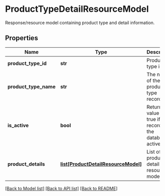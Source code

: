 # ProductTypeDetailResourceModel

Response/resource model containing product type and detail information.
## Properties
Name | Type | Description | Notes
------------ | ------------- | ------------- | -------------
**product_type_id** | **str** | Product type id. | [optional] 
**product_type_name** | **str** | The name of the product type record. | [optional] 
**is_active** | **bool** | Returns a value of true if the record in the database is active. | [optional] 
**product_details** | [**list[ProductDetailResourceModel]**](ProductDetailResourceModel.md) | List of product detail resource models. | [optional] 

[[Back to Model list]](../README.md#documentation-for-models) [[Back to API list]](../README.md#documentation-for-api-endpoints) [[Back to README]](../README.md)


